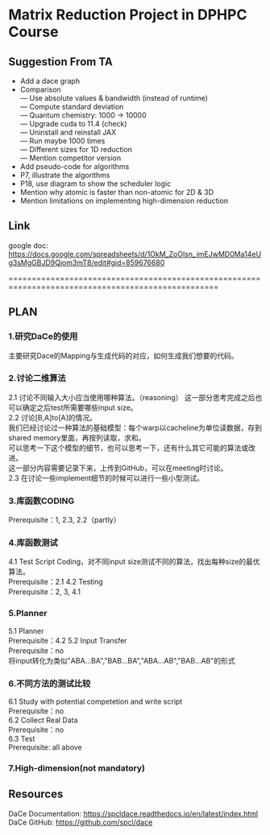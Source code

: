 # Matrix Reduction Project in DPHPC Course
## Suggestion From TA
- Add a dace graph
- Comparison  
— Use absolute values & bandwidth (instead of runtime)  
— Compute standard deviation  
— Quantum chemistry: 1000 -> 10000  
— Upgrade cuda to 11.4 (check)  
— Uninstall and reinstall JAX  
— Run maybe 1000 times  
— Different sizes for 1D reduction  
— Mention competitor version
- Add pseudo-code for algorithms  
- P7, illustrate the algorithms
- P18, use diagram to show the scheduler logic
- Mention why atomic is faster than non-atomic for 2D & 3D
- Mention limitations on implementing high-dimension reduction  
## Link
google doc: https://docs.google.com/spreadsheets/d/1OkM_ZoOlsn_jmEJwMD0Ma14eUg3sMgGBJD9Qjom3mT8/edit#gid=859676680  

===================================================================================================
## PLAN
### 1.研究DaCe的使用
主要研究Dace的Mapping与生成代码的对应，如何生成我们想要的代码。
### 2.讨论二维算法
2.1 讨论不同输入大小应当使用哪种算法。（reasoning） 
这一部分思考完成之后也可以确定之后test所需要哪些input size。  
2.2 讨论[B,A]to[A]的情况。  
我们已经讨论过一种算法的基础模型：每个warp以cacheline为单位读数据，存到shared memory里面，再按列读取，求和。  
可以思考一下这个模型的细节，也可以思考一下，还有什么其它可能的算法或改进。  
这一部分内容需要记录下来，上传到GitHub，可以在meeting时讨论。  
2.3 在讨论一些implement细节的时候可以进行一些小型测试。  
### 3.库函数CODING
Prerequisite：1, 2.3, 2.2（partly） 
### 4.库函数测试
4.1 Test Script Coding，对不同input size测试不同的算法，找出每种size的最优算法。  
Prerequisite：2.1
4.2 Testing  
Prerequisite：2, 3, 4.1
### 5.Planner
5.1 Planner  
Prerequisite：4.2
5.2 Input Transfer  
Prerequisite：no  
将input转化为类似"ABA...BA","BAB...BA","ABA...AB","BAB...AB"的形式  
### 6.不同方法的测试比较
6.1 Study with potential competetion and write script  
Prerequisite：no  
6.2 Collect Real Data  
Prerequisite：no  
6.3 Test  
Prerequisite: all above  
### 7.High-dimension(not mandatory)
## Resources
DaCe Documentation: https://spcldace.readthedocs.io/en/latest/index.html  
DaCe GitHub: https://github.com/spcl/dace
